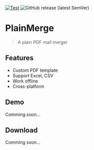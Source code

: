[![Test](https://github.com/plainlabs/plainmerge/actions/workflows/test.yml/badge.svg)](https://github.com/plainlabs/plainmerge/actions/workflows/test.yml) ![GitHub release (latest SemVer)](https://img.shields.io/github/v/release/plainlabs/plainmerge)

# PlainMerge

> A plain PDF mail merger

## Features

- Custom PDF template
- Support Excel, CSV
- Work offline
- Cross-platform

## Demo

Comming soon...

## Download

Comming soon...
